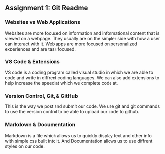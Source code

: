 ## Assignment 1: Git Readme

### Websites vs Web Applications

Websites are more focused on information and informational content that is viewed on a webpage. They usually are on the simpler side with how a user can interact with it. Web apps are more focused on personalized experiences and are task focused.

### VS Code & Extensions

VS code is a coding program called visual studio in which we are able to code and write in diffrent coding languages. We can also add extensions to help increase the speed at which we complete code at.

### Version Control, Git, & GitHub

This is the way we post and submit our code. We use git and git commands to use the version control to be able to upload our code to github.

### Markdown & Documentation

Markdown is a file which allows us to quickly display text and other info with simple css built into it. And Documentation allows us to use diffrent styles on our code.
